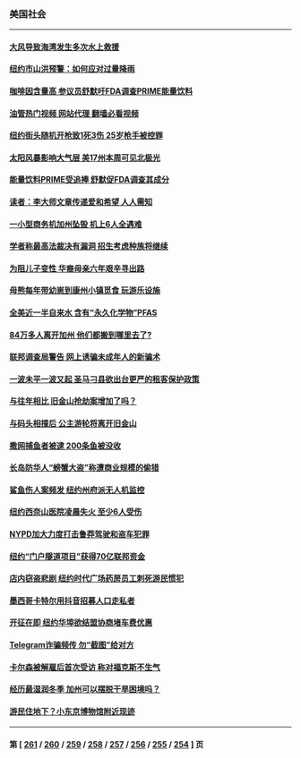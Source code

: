 ### 美国社会
---
#### [大风导致海湾发生多次水上救援](../../pages/ncid1078160/n14031456.md?07102045) 
#### [纽约市山洪预警：如何应对过量降雨](../../pages/ncid1078160/n14031351.md?07102045) 
#### [咖啡因含量高 参议员舒默吁FDA调查PRIME能量饮料](../../pages/ncid1078160/n14031309.md?07102045) 
#### [油管热门视频 网站代理 翻墙必看视频](http://138.2.39.72:81/youtube.html?epic-marker?07102045)
#### [纽约街头随机开枪致1死3伤 25岁枪手被控罪](../../pages/ncid1078160/n14031281.md?07102045) 
#### [太阳风暴影响大气层 美17州本周可见北极光](../../pages/ncid1078160/n14031218.md?07102045) 
#### [能量饮料PRIME受追捧 舒默促FDA调查其成分](../../pages/ncid1078160/n14031228.md?07102045) 
#### [读者：李大师文章传递爱和希望 人人需知](../../pages/ncid1078160/n14031159.md?07102045) 
#### [一小型商务机加州坠毁 机上6人全遇难](../../pages/ncid1078160/n14030880.md?07102045) 
#### [学者称最高法裁决有漏洞 招生考虑种族将继续](../../pages/ncid1078160/n14030805.md?07102045) 
#### [为阻儿子变性 华裔母亲六年艰辛寻出路](../../pages/ncid1078160/n14030708.md?07102045) 
#### [母熊每年带幼崽到康州小镇觅食 玩游乐设施](../../pages/ncid1078160/n14030542.md?07102045) 
#### [全美近一半自来水 含有“永久化学物”PFAS](../../pages/ncid1078160/n14030684.md?07102045) 
#### [84万多人离开加州 他们都搬到哪里去了?](../../pages/ncid1078160/n14030679.md?07102045) 
#### [联邦调查局警告 网上诱骗未成年人的新骗术](../../pages/ncid1078160/n14030677.md?07102045) 
#### [一波未平一波又起 圣马刁县欲出台更严的租客保护政策](../../pages/ncid1078160/n14030640.md?07102045) 
#### [与往年相比 旧金山抢劫案增加了吗？](../../pages/ncid1078160/n14030629.md?07102045) 
#### [与码头相撞后 公主游轮将离开旧金山](../../pages/ncid1078160/n14030625.md?07102045) 
#### [撒网捕鱼者被逮 200条鱼被没收](../../pages/ncid1078160/n14030592.md?07102045) 
#### [长岛防华人“螃蟹大盗”称遭商业规模的偷猎](../../pages/ncid1078160/n14030590.md?07102045) 
#### [鲨鱼伤人案频发 纽约州府派无人机监控](../../pages/ncid1078160/n14030558.md?07102045) 
#### [纽约西奈山医院凌晨失火 至少6人受伤](../../pages/ncid1078160/n14030560.md?07102045) 
#### [NYPD加大力度打击鲁莽驾驶和盗车犯罪](../../pages/ncid1078160/n14030554.md?07102045) 
#### [纽约“门户隧道项目”获得70亿联邦资金](../../pages/ncid1078160/n14030555.md?07102045) 
#### [店内窃盗悲剧 纽约时代广场药房员工刺死游民惯犯](../../pages/ncid1078160/n14030567.md?07102045) 
#### [墨西哥卡特尔用抖音招募人口走私者](../../pages/ncid1078160/n14030565.md?07102045) 
#### [开征在即 纽约华埠欲结盟协商堵车费优惠](../../pages/ncid1078160/n14030561.md?07102045) 
#### [Telegram诈骗频传 勿“截图”给对方](../../pages/ncid1078160/n14030563.md?07102045) 
#### [卡尔森被解雇后首次受访 称对福克斯不生气](../../pages/ncid1078160/n14030490.md?07102045) 
#### [经历最湿润冬季 加州可以摆脱干旱困境吗？](../../pages/ncid1078160/n14030502.md?07102045) 
#### [游民住地下？小东京博物馆附近现迹](../../pages/ncid1078160/n14030486.md?07102045) 

---
#### 第 [ [261](./261.md?07102045) / [260](./260.md?07102045) / [259](./259.md?07102045) / [258](./258.md?07102045) / [257](./257.md?07102045) / [256](./256.md?07102045) / [255](./255.md?07102045) / [254](./254.md?07102045) ] 页
